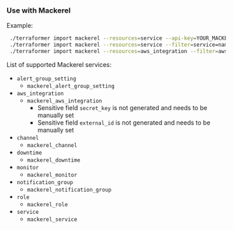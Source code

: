 ### Use with Mackerel

Example:

```bash
 ./terraformer import mackerel --resources=service --api-key=YOUR_MACKEREL_API_KEY // or MACKEREL_API_KEY in env --app-key=YOUR_MACKEREL_API_KEY
 ./terraformer import mackerel --resources=service --filter=service=name1:name2:name4 --api-key=YOUR_MACKEREL_API_KEY // or MACKEREL_API_KEY in env --app-key=YOUR_MACKEREL_API_KEY
 ./terraformer import mackerel --resources=aws_integration --filter=aws_integration=id1:id2:id4 --api-key=YOUR_MACKEREL_API_KEY // or MACKEREL_API_KEY in env --app-key=YOUR_MACKEREL_API_KEY
```

List of supported Mackerel services:

- `alert_group_setting`
  - `mackerel_alert_group_setting`
- `aws_integration`
  - `mackerel_aws_integration`
    - Sensitive field `secret_key` is not generated and needs to be manually set
    - Sensitive field `external_id` is not generated and needs to be manually set
- `channel`
  - `mackerel_channel`
- `downtime`
  - `mackerel_downtime`
- `monitor`
  - `mackerel_monitor`
- `notification_group`
  - `mackerel_notification_group`
- `role`
  - `mackerel_role`
- `service`
  - `mackerel_service`
